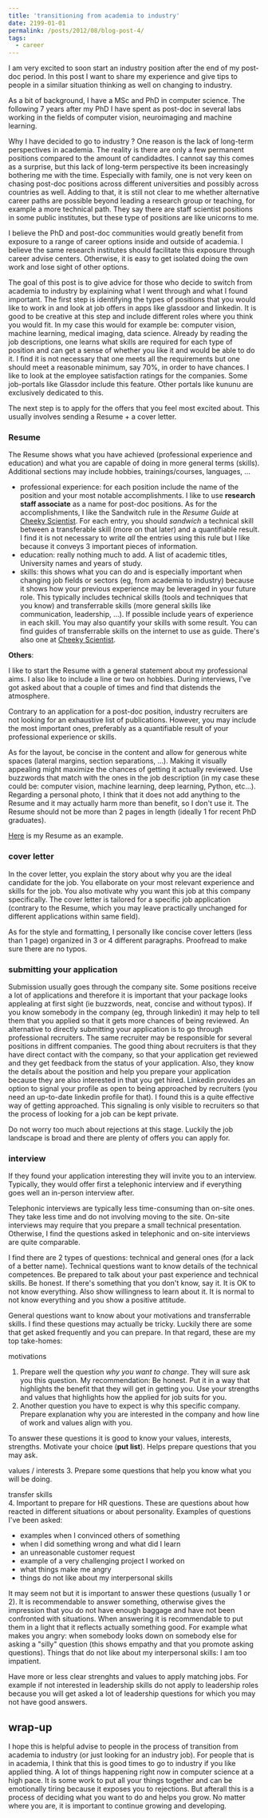 ```yaml
---
title: 'transitioning from academia to industry'
date: 2199-01-01
permalink: /posts/2012/08/blog-post-4/
tags:
  - career
---
```


I am very excited to soon start an industry position after the end of my post-doc period.
In this post I want to share my experience and give tips to people in a similar situation thinking as well on changing to industry.

As a bit of background, I have a MSc and PhD in computer science. The following 7 years after my PhD I have spent as post-doc in several labs working in the fields of computer vision, neuroimaging and machine learning.

Why I have decided to go to industry ?
One reason is the lack of long-term perspectives in academia. The reality is there are only a few permanent positions compared to the amount of candidadtes. I cannot say this comes as a surprise, but this lack of long-term perspective its been increasingly bothering me with the time. Especially with family, one is not very keen on chasing post-doc positions across different universities and possibly across countries as well.
Adding to that, it is still not clear to me whether alternative career paths are possible beyond leading a research group or teaching, for example a more technical path. They say there are staff scientist positions in some public institutes, but these type of positions are like unicorns to me.

I believe the PhD and post-doc communities would greatly benefit from exposure to a range of career options inside and outside of academia.
I believe the same research institutes should facilitate this exposure through career advise centers. Otherwise, it is easy to get isolated doing the own work and lose sight of other options.

The goal of this post is to give advice for those who decide to switch from academia to industry by explaining what I went through and what I found important.
The first step is identifying the types of positions that you would like to work in and look at job offers in apps like glassdoor and linkedin.
It is good to be creative at this step and include different roles where you think you would fit. In my case this would for example be: computer vision, machine learning, medical imaging, data science.
Already by reading the job descriptions, one learns what skills are required for each type of position and can get a sense of whether you like it and would be able to do it.
I find it is not necessary that one meets all the requirements but one should meet a reasonable minimum, say 70%, in order to have chances.
I like to look at the employee satisfaction ratings for the companies. Some job-portals like Glassdor include this feature. Other portals like kununu are exclusively dedicated to this.

The next step is to apply for the offers that you feel most excited about.
This usually involves sending a Resume + a cover letter.

### Resume 

The Resume shows what you have achieved (professional experience and education) and what you are capable of doing in more general terms (skills).
Additional sections may include hobbies, trainings/courses, languages, ...
- professional experience: for each position include the name of the position and your most notable accomplishments.
I like to use **research staff associate** as a name for post-doc positions.
As for the accomplishments, I like the Sandwitch rule in the _Resume Guide_ at [Cheeky Scientist](https://cheekyscientist.com/). For each entry, you should _sandwich_ a technical skill between a transferable skill (more on that later) and a quantifiable result. 
I find it is not necessary to write _all_ the entries using this rule but I like because it conveys 3 important pieces of information. 
- education: really nothing much to add. A list of academic titles, University names and years of study.
- skills: this shows what you can do and is especially important when changing job fields or sectors (eg, from academia to industry) because it shows how your previous experience may be leveraged in your future role. This typically includes technical skills (tools and techniques that you know) and transferrable skills (more general skills like communication, leadership, ...). If possible include years of experience in each skill. You may also quantify your skills with some result. 
You can find guides of transferrable skills on the internet to use as guide. There's also one at [Cheeky Scientist](https://cheekyscientist.com/).

**Others**:

I like to start the Resume with a general statement about my professional aims.
I also like to include a line or two on hobbies. During interviews, I've got asked about that a couple of times and find that distends the atmosphere.

Contrary to an application for a post-doc position, industry recruiters are not looking for an exhaustive list of publications.
However, you may include the most important ones, preferably as a quantifiable result of your professional experience or skills.

As for the layout, be concise in the content and allow for generous white spaces (lateral margins, section separations, ...).
Making it visually appealing might maximize the chances of getting it actually reviewed.
Use buzzwords that match with the ones in the job description (in my case these could be: computer vision, machine learning, deep learning, Python, etc...). 
Regarding a personal photo, I think that it does not add anything to the Resume and it may actually harm more than benefit, so I don't use it.
The Resume should not be more than 2 pages in length (ideally 1 for recent PhD graduates).

[Here](files/sanroma_resume.pdf) is my Resume as an example.

### cover letter

In the cover letter, you explain the story about why you are the ideal candidate for the job.
You ellaborate on your most relevant experience and skills for the job.
You also motivate why you want this job at this company specifically.
The cover letter is tailored for a specific job application (contrary to the Resume, which you may leave practically unchanged for different applications within same field).

As for the style and formatting, I personally like concise cover letters (less than 1 page) organized in 3 or 4 different paragraphs.
Proofread to make sure there are no typos.

### submitting your application

Submission usually goes through the company site. 
Some positions receive a lot of applications and therefore it is important that your package looks applealing at first sight (ie buzzwords, neat, concise and without typos).
If you know somebody in the company (eg, through linkedin) it may help to tell them that you applied so that it gets more chances of being reviewed.
An alternative to directly submitting your application is to go through professional recruiters. The same recruiter may be responsible for several positions in diffrent companies. 
The good thing about recruiters is that they have direct contact with the company, so that your application get reviewed and they get feedback from the status of your application.
Also, they know the details about the position and help you prepare your application because they are also interested in that you get hired.
Linkedin provides an option to signal your profile as open to being approached by recruiters (you need an up-to-date linkedin profile for that).
I found this is a quite effective way of getting approached. This signaling is only visible to recruiters so that the process of looking for a job can be kept private.

Do not worry too much about rejections at this stage. Luckily the job landscape is broad and there are plenty of offers you can apply for.

### interview

If they found your application interesting they will invite you to an interview.
Typically, they would offer first a telephonic interview and if everything goes well an in-person interview after.

Telephonic interviews are typically less time-consuming than on-site ones.
They take less time and do not involving moving to the site.
On-site interviews may require that you prepare a small technical presentation.
Otherwise, I find the questions asked in telephonic and on-site interviews are quite comparable.

I find there are 2 types of questions: technical and general ones (for a lack of a better name).
Technical questions want to know details of the technical competences.
Be prepared to talk about your past experience and technical skills.
Be honest. If there's something that you don't know, say it. It is OK to not know everything. Also show willingness to learn about it. It is normal to not know everything and you show a positive attitude.

General questions want to know about your motivations and transferrable skills.
I find these questions may actually be tricky.
Luckily there are some that get asked frequently and you can prepare.
In that regard, these are my top take-homes:

motivations
1. Prepare well the question _why you want to change_. They will sure ask you this question. My recommendation: Be honest. Put it in a way that highlights the benefit that they will get in getting you. Use your strengths and values that highlights how the applied for job suits for you.
2. Another question you have to expect is why this specific company. Prepare explanation why you are interested in the company and how line of work and values align with you.

To answer these questions it is good to know your values, interests, strengths. Motivate your choice (**put list**).
Helps prepare questions that you may ask.

values / interests
3. Prepare some questions that help you know what you will be doing.


transfer skills  
4. Important to prepare for HR questions. These are questions about how reacted in different situations or about personality. Examples of questions I've been asked:
- examples when I convinced others of something
- when I did something wrong and what did I learn
- an unreasonable customer request
- example of a very challenging project I worked on
- what things make me angry
- things do not like about my interpersonal skills

It may seem not but it is important to answer these questions (usually 1 or 2). 
It is recommendable to answer something, otherwise gives the impression that you do not have enough baggage and have not been confronted with situations.
When answering it is recommendable to put them in a light that it reflects actually something good. For example what makes you angry: when somebody looks down on somebody else for asking a "silly" question (this shows empathy and that you promote asking questions). Things that do not like about my interpersonal skills: I am too impatient.

Have more or less clear strenghts and values to apply matching jobs. For example if not interested in leadership skills do not apply to leadership roles because you will get asked a lot of leadership questions for which you may not have good answers.



## wrap-up

I hope this is helpful advise to people in the process of transition from academia to industry (or just looking for an industry job).
For people that is in academia, I think that this is good times to go to industry if you like applied thing. A lot of things happening right now in computer science at a high pace.
It is some work to put all your things together and can be emotionally tiring because it exposes you to rejections.
But afterall this is a process of deciding what you want to do and helps you grow.
No matter where you are, it is important to continue growing and developing.

